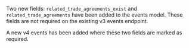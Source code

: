 Two new fields: `related_trade_agreements_exist` and `related_trade_agreements` have been added to the events model.
These fields are not required on the existing v3 events endpoint.

A new v4 events has been added where these two fields are marked as required.